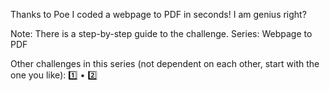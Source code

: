Thanks to Poe I coded a webpage to PDF in seconds! I am genius right?

Note: There is a step-by-step guide to the challenge.
Series: Webpage to PDF

Other challenges in this series (not dependent on each other, start with the one you like): 1️⃣ • 2️⃣
